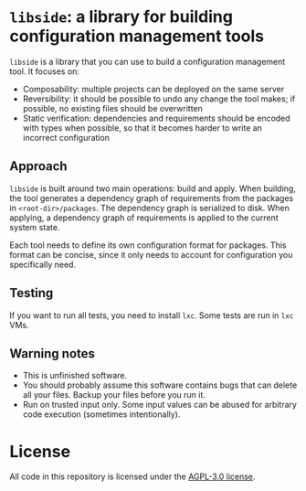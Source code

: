 # `libside`: a library for building configuration management tools

`libside` is a library that you can use to build a configuration management tool. It focuses on:

* Composability: multiple projects can be deployed on the same server
* Reversibility: it should be possible to undo any change the tool makes; if possible, no existing files should be overwritten
* Static verification: dependencies and requirements should be encoded with types when possible, so that it becomes harder to write an incorrect configuration

## Approach

`libside` is built around two main operations: build and apply. When building, the tool generates a dependency graph of requirements from the packages in `<root-dir>/packages`. The dependency graph is serialized to disk. When applying, a dependency graph of requirements is applied to the current system state.

Each tool needs to define its own configuration format for packages. This format can be concise, since it only needs to account for configuration you specifically need.

## Testing
If you want to run all tests, you need to install `lxc`. Some tests are run in `lxc` VMs.

## Warning notes
* This is unfinished software.
* You should probably assume this software contains bugs that can delete all your files. Backup your files before you run it.
* Run on trusted input only. Some input values can be abused for arbitrary code execution (sometimes intentionally).

# License
All code in this repository is licensed under the [AGPL-3.0 license](LICENSE.md).